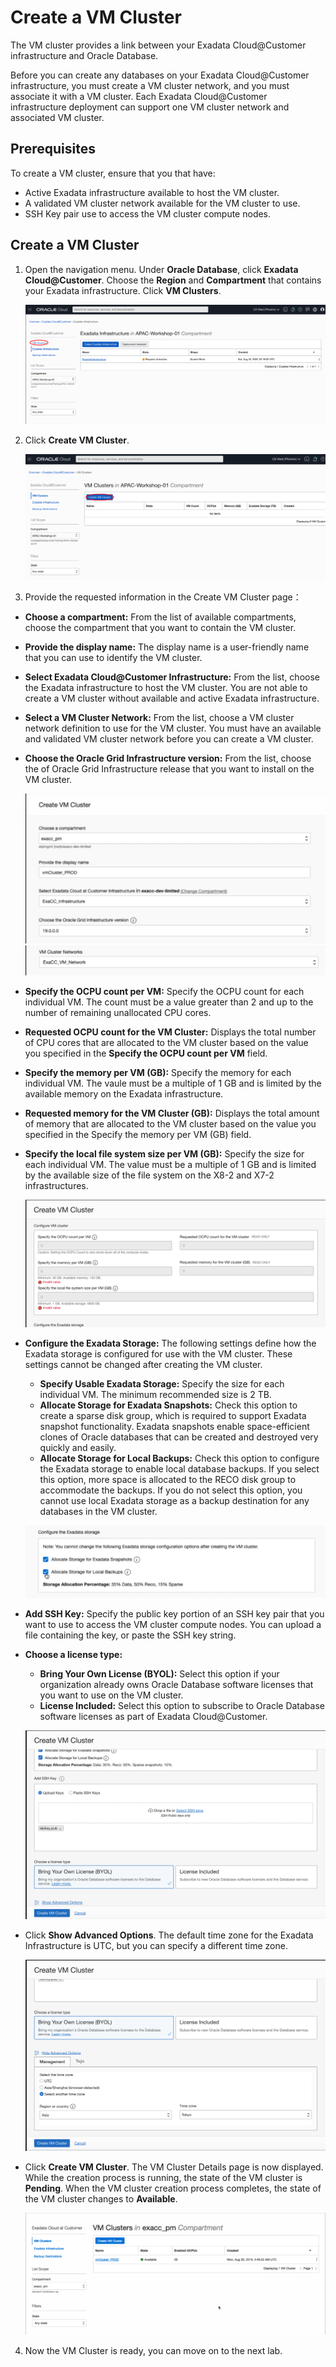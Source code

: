# Create a VM Cluster

The VM cluster provides a link between your Exadata Cloud@Customer infrastructure and Oracle Database.

Before you can create any databases on your Exadata Cloud@Customer infrastructure, you must create a VM cluster network, and you must associate it with a VM cluster. Each Exadata Cloud@Customer infrastructure deployment can support one VM cluster network and associated VM cluster.

## Prerequisites

To create a VM cluster, ensure that you that have:

- Active Exadata infrastructure available to host the VM cluster.
- A validated VM cluster network available for the VM cluster to use.
- SSH Key pair use to access the VM cluster compute nodes.

## Create a VM Cluster

1. Open the navigation menu. Under **Oracle Database**, click **Exadata Cloud@Customer**. Choose the **Region** and **Compartment** that contains your Exadata infrastructure. Click **VM Clusters**.

   ![image-20200815142601703](images/image-20200815142601703.png)

   

2. Click **Create VM Cluster**.

   ![image-20200815143113443](images/image-20200815143113443.png)

   

3. Provide the requested information in the Create VM Cluster page：

- **Choose a compartment:** From the list of available compartments, choose the compartment that you want to contain the VM cluster.

- **Provide the display name:** The display name is a user-friendly name that you can use to identify the VM cluster. 

- **Select Exadata Cloud@Customer Infrastructure:** From the list, choose the Exadata infrastructure to host the VM cluster. You are not able to create a VM cluster without available and active Exadata infrastructure.

- **Select a VM Cluster Network:** From the list, choose a VM cluster network definition to use for the VM cluster. You must have an available and validated VM cluster network before you can create a VM cluster.

- **Choose the Oracle Grid Infrastructure version:** From the list, choose the of Oracle Grid Infrastructure release that you want to install on the VM cluster.

  ![image-20200818111718938](images/image-20200818111718938.png)![image-20200818111828341](images/image-20200818111828341.png)

- **Specify the OCPU count per VM:** Specify the OCPU count for each individual VM. The count must be a value greater than 2 and up to the number of remaining unallocated CPU cores.

- **Requested OCPU count for the VM Cluster:** Displays the total number of CPU cores that are allocated to the VM cluster based on the value you specified in the **Specify the OCPU count per VM** field.

- **Specify the memory per VM (GB):** Specify the memory for each individual VM. The vaule must be a multiple of 1 GB and is limited by the available memory on the Exadata infrastructure.

- **Requested memory for the VM Cluster (GB):** Displays the total amount of memory that are allocated to the VM cluster based on the value you specified in the Specify the memory per VM (GB) field.

- **Specify the local file system size per VM (GB):** Specify the size for each individual VM. The value must be a multiple of 1 GB and is limited by the available size of the file system on the X8-2 and X7-2 infrastructures.

  ![image-20200815151143269](images/image-20200815151143269.png)

  

- **Configure the Exadata Storage:** The following settings define how the Exadata storage is configured for use with the VM cluster. These settings cannot be changed after creating the VM cluster.

  - **Specify Usable Exadata Storage:** Specify the size for each individual VM. The minimum recommended size is 2 TB.
  - **Allocate Storage for Exadata Snapshots:** Check this option to create a sparse disk group, which is required to support Exadata snapshot functionality. Exadata snapshots enable space-efficient clones of Oracle databases that can be created and destroyed very quickly and easily.
  - **Allocate Storage for Local Backups:** Check this option to configure the Exadata storage to enable local database backups. If you select this option, more space is allocated to the RECO disk group to accommodate the backups. If you do not select this option, you cannot use local Exadata storage as a backup destination for any databases in the VM cluster.

  ![image-20200815151535536](images/image-20200815151535536.png)

  

- **Add SSH Key:** Specify the public key portion of an SSH key pair that you want to use to access the VM cluster compute nodes. You can upload a file containing the key, or paste the SSH key string.

- **Choose a license type:**

  - **Bring Your Own License (BYOL):** Select this option if your organization already owns Oracle Database software licenses that you want to use on the VM cluster.
  - **License Included:** Select this option to subscribe to Oracle Database software licenses as part of Exadata Cloud@Customer.

  ![image-20200815151814776](images/image-20200815151814776.png)

  

- Click **Show Advanced Options**. The default time zone for the Exadata Infrastructure is UTC, but you can specify a different time zone. 

  ![image-20200815152327965](images/image-20200815152327965.png)

  

- Click **Create VM Cluster**. The VM Cluster Details page is now displayed. While the creation process is running, the state of the VM cluster is **Pending**. When the VM cluster creation process completes, the state of the VM cluster changes to **Available**.

  ![image-20200815152455235](images/image-20200815152455235.png)

  

4. Now the VM Cluster is ready, you can move on to the next lab.



